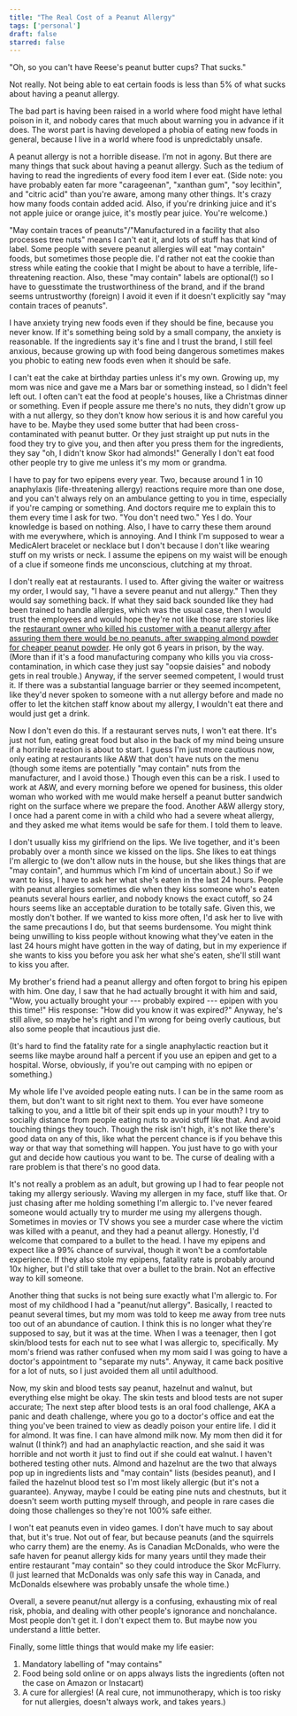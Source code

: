 ```yaml
---
title: "The Real Cost of a Peanut Allergy"
tags: ['personal']
draft: false
starred: false
---
```


"Oh, so you can't have Reese's peanut butter cups? That sucks."

Not really. Not being able to eat certain foods is less than 5% of what sucks about having a peanut allergy. 

The bad part is having been raised in a world where food might have lethal poison in it, and nobody cares that much about warning you in advance if it does. The worst part is having developed a phobia of eating new foods in general, because I live in a world where food is unpredictably unsafe.

A peanut allergy is not a horrible disease. I’m not in agony. But there are many things that suck about having a peanut allergy. Such as the tedium of having to read the ingredients of every food item I ever eat. (Side note: you have probably eaten far more "carageenan", "xanthan gum", "soy lecithin", and "citric acid" than you're aware, among many other things. It's crazy how many foods contain added acid. Also, if you're drinking juice and it's not apple juice or orange juice, it's mostly pear juice. You're welcome.)

"May contain traces of peanuts"/"Manufactured in a facility that also processes tree nuts" means I can't eat it, and lots of stuff has that kind of label. Some people with severe peanut allergies will eat "may contain" foods, but sometimes those people die. I'd rather not eat the cookie than stress while eating the cookie that I might be about to have a terrible, life-threatening reaction. Also, these "may contain" labels are optional(!) so I have to guesstimate the trustworthiness of the brand, and if the brand seems untrustworthy (foreign) I avoid it even if it doesn't explicitly say "may contain traces of peanuts".

I have anxiety trying new foods even if they should be fine, because you never know. If it's something being sold by a small company, the anxiety is reasonable. If the ingredients say it's fine and I trust the brand, I still feel anxious, because growing up with food being dangerous sometimes makes you phobic to eating new foods even when it should be safe.

I can't eat the cake at birthday parties unless it's my own. Growing up, my mom was nice and gave me a Mars bar or something instead, so I didn't feel left out. I often can't eat the food at people's houses, like a Christmas dinner or something. Even if people assure me there's no nuts, they didn't grow up with a nut allergy, so they don't know how serious it is and how careful you have to be. Maybe they used some butter that had been cross-contaminated with peanut butter. Or they just straight up put nuts in the food they try to give you, and then after you press them for the ingredients, they say "oh, I didn't know Skor had almonds!" Generally I don't eat food other people try to give me unless it's my mom or grandma.

I have to pay for two epipens every year. Two, because around 1 in 10 anaphylaxis (life-threatening allergy) reactions require more than one dose, and you can't always rely on an ambulance getting to you in time, especially if you're camping or something. And doctors require me to explain this to them every time I ask for two. "You don't need two." Yes I do. Your knowledge is based on nothing. Also, I have to carry these them around with me everywhere, which is annoying. And I think I'm supposed to wear a MedicAlert bracelet or necklace but I don't because I don't like wearing stuff on my wrists or neck. I assume the epipens on my waist will be enough of a clue if someone finds me unconscious, clutching at my throat.

I don't really eat at restaurants. I used to. After giving the waiter or waitress my order, I would say, "I have a severe peanut and nut allergy." Then they would say something back. If what they said back sounded like they had been trained to handle allergies, which was the usual case, then I would trust the employees and would hope they're not like those rare stories like the [restaurant owner who killed his customer with a peanut allergy after assuring them there would be no peanuts, after swapping almond powder for cheaper peanut powder](https://www.theguardian.com/society/2016/may/23/restaurant-owner-mohammed-zaman-guilty-of-manslaughter-of-peanut-allergy-customer). He only got 6 years in prison, by the way. (More than if it's a food manufacturing company who kills you via cross-contamination, in which case they just say "oopsie daisies" and nobody gets in real trouble.) Anyway, if the server seemed competent, I would trust it. If there was a substantial language barrier or they seemed incompetent, like they'd never spoken to someone with a nut allergy before and made no offer to let the kitchen staff know about my allergy, I wouldn't eat there and would just get a drink. 

Now I don't even do this. If a restaurant serves nuts, I won't eat there. It's just not fun, eating great food but also in the back of my mind being unsure if a horrible reaction is about to start. I guess I'm just more cautious now, only eating at restaurants like A&W that don't have nuts on the menu (though some items are potentially "may contain" nuts from the manufacturer, and I avoid those.) Though even this can be a risk. I used to work at A&W, and every morning before we opened for business, this older woman who worked with me would make herself a peanut butter sandwich right on the surface where we prepare the food. Another A&W allergy story, I once had a parent come in with a child who had a severe wheat allergy, and they asked me what items would be safe for them. I told them to leave.

I don't usually kiss my girlfriend on the lips. We live together, and it's been probably over a month since we kissed on the lips. She likes to eat things I'm allergic to (we don't allow nuts in the house, but she likes things that are "may contain", and hummus which I'm kind of uncertain about.) So if we want to kiss, I have to ask her what she's eaten in the last 24 hours. People with peanut allergies sometimes die when they kiss someone who's eaten peanuts several hours earlier, and nobody knows the exact cutoff, so 24 hours seems like an acceptable duration to be totally safe. Given this, we mostly don't bother. If we wanted to kiss more often, I'd ask her to live with the same precautions I do, but that seems burdensome. You might think being unwilling to kiss people without knowing what they've eaten in the last 24 hours might have gotten in the way of dating, but in my experience if she wants to kiss you before you ask her what she's eaten, she'll still want to kiss you after.

My brother's friend had a peanut allergy and often forgot to bring his epipen with him. One day, I saw that he had actually brought it with him and said, "Wow, you actually brought your --- probably expired --- epipen with you this time!" His response: "How did you know it was expired?" Anyway, he's still alive, so maybe he's right and I'm wrong for being overly cautious, but also some people that incautious just die.

(It's hard to find the fatality rate for a single anaphylactic reaction but it seems like maybe around half a percent if you use an epipen and get to a hospital. Worse, obviously, if you're out camping with no epipen or something.)

My whole life I've avoided people eating nuts. I can be in the same room as them, but don't want to sit right next to them. You ever have someone talking to you, and a little bit of their spit ends up in your mouth? I try to socially distance from people eating nuts to avoid stuff like that. And avoid touching things they touch. Though the risk isn't high, it's not like there's good data on any of this, like what the percent chance is if you behave this way or that way that something will happen. You just have to go with your gut and decide how cautious you want to be. The curse of dealing with a rare problem is that there's no good data.

It's not really a problem as an adult, but growing up I had to fear people not taking my allergy seriously. Waving my allergen in my face, stuff like that. Or just chasing after me holding something I'm allergic to. I've never feared someone would actually try to murder me using my allergens though. Sometimes in movies or TV shows you see a murder case where the victim was killed with a peanut, and they had a peanut allergy. Honestly, I'd welcome that compared to a bullet to the head. I have my epipens and expect like a 99% chance of survival, though it won't be a comfortable experience. If they also stole my epipens, fatality rate is probably around 10x higher, but I'd still take that over a bullet to the brain. Not an effective way to kill someone.

Another thing that sucks is not being sure exactly what I'm allergic to. For most of my childhood I had a "peanut/nut allergy". Basically, I reacted to peanut several times, but my mom was told to keep me away from tree nuts too out of an abundance of caution. I think this is no longer what they're supposed to say, but it was at the time. When I was a teenager, then I got skin/blood tests for each nut to see what I was allergic to, specifically. My mom's friend was rather confused when my mom said I was going to have a doctor's appointment to "separate my nuts". Anyway, it came back positive for a lot of nuts, so I just avoided them all until adulthood. 

Now, my skin and blood tests say peanut, hazelnut and walnut, but everything else might be okay. The skin tests and blood tests are not super accurate; The next step after blood tests is an oral food challenge, AKA a panic and death challenge, where you go to a doctor's office and eat the thing you've been trained to view as deadly poison your entire life. I did it for almond. It was fine. I can have almond milk now. My mom then did it for walnut (I think?) and had an anaphylactic reaction, and she said it was horrible and not worth it just to find out if she could eat walnut. I haven't bothered testing other nuts. Almond and hazelnut are the two that always pop up in ingredients lists and "may contain" lists (besides peanut), and I failed the hazelnut blood test so I'm most likely allergic (but it's not a guarantee). Anyway, maybe I could be eating pine nuts and chestnuts, but it doesn't seem worth putting myself through, and people in rare cases die doing those challenges so they're not 100% safe either.

I won't eat peanuts even in video games. I don't have much to say about that, but it's true. Not out of fear, but because peanuts (and the squirrels who carry them) are the enemy. As is Canadian McDonalds, who were the safe haven for peanut allergy kids for many years until they made their entire restaurant "may contain" so they could introduce the Skor McFlurry. (I just learned that McDonalds was only safe this way in Canada, and McDonalds elsewhere was probably unsafe the whole time.)

Overall, a severe peanut/nut allergy is a confusing, exhausting mix of real risk, phobia, and dealing with other people's ignorance and nonchalance. Most people don't get it. I don't expect them to. But maybe now you understand a little better. 

Finally, some little things that would make my life easier:
1. Mandatory labelling of "may contains"
2. Food being sold online or on apps always lists the ingredients (often not the case on Amazon or Instacart)
3. A cure for allergies! (A real cure, not immunotherapy, which is too risky for nut allergies, doesn't always work, and takes years.)
